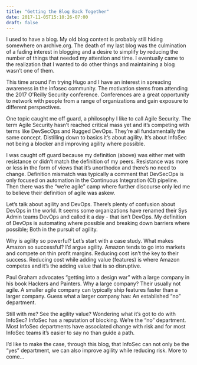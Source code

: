 ```yaml
---
title: "Getting the Blog Back Together"
date: 2017-11-05T15:10:26-07:00
draft: false
---
```


I used to have a blog. My old blog content is probably still hiding somewhere on archive.org. The death of my last blog was the culmination of a fading interest in blogging and a desire to simplify by reducing the number of things that needed my attention and time. I eventually came to the realization that I wanted to do other things and maintaining a blog wasn’t one of them. 

This time around I'm trying Hugo and I have an interest in spreading awareness in the infosec community. The motivation stems from attending the 2017 O'Reilly Security conference. Conferences are a great opportunity to network with people from a range of organizations and gain exposure to different perspectives. 

One topic caught me off guard, a philosophy I like to call Agile Security. The term Agile Security hasn’t reached critical mass yet and it’s competing with terms like DevSecOps and Rugged DevOps. They’re all fundamentally the same concept. Distilling down to basics it’s about agility. It’s about InfoSec not being a blocker and improving agility where possible. 

I was caught off guard because my definition (above) was either met with resistance or didn’t match the definition of my peers. Resistance was more or less in the form of views that it’s unorthodox and there’s no need to change. Definition mismatch was typically a comment that DevSecOps is only focused on automation in the Continuous Integration (CI) pipeline. Then there was the “we’re agile” camp where further discourse only led me to believe their definition of agile was askew. 

Let’s talk about agility and DevOps. There’s plenty of confusion about DevOps in the world. It seems some organizations have renamed their Sys Admin teams DevOps and called it a day - that isn’t DevOps. My definition of DevOps is automating where possible and breaking down barriers where possible; Both in the pursuit of agility. 

Why is agility so powerful? Let’s start with a case study. What makes Amazon so successful? I’d argue agility. Amazon tends to go into markets and compete on thin profit margins. Reducing cost isn’t the key to their success. Reducing cost while adding value (features) is where Amazon competes and it’s the adding value that is so disruptive. 

Paul Graham advocates “getting into a design war” with a large company in his book Hackers and Painters. Why a large company? Their usually not agile. A smaller agile company can typically ship features faster than a larger company. Guess what a larger company has: An established “no” department. 

Still with me? See the agility value? Wondering what it’s got to do with InfoSec? InfoSec has a reputation of blocking. We’re the “no” department. Most InfoSec departments have associated change with risk and for most InfoSec teams it’s easier to say no than guide a path. 

I’d like to make the case, through this blog, that InfoSec can not only be the “yes” department, we can also improve agility while reducing risk. More to come...



